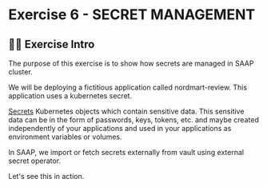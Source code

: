 # Exercise 6 - SECRET MANAGEMENT 


## 👨‍🍳 Exercise Intro

The purpose of this exercise is to show how secrets are managed in SAAP cluster.

We will be deploying a fictitious application called nordmart-review. This application uses a kubernetes secret.

[Secrets](https://kubernetes.io/docs/concepts/configuration/secret/) Kubernetes objects which contain sensitive data. This sensitive data can be in the form of passwords, keys, tokens, etc. and maybe created independently of your applications and  used in your applications as environment variables or volumes.

In SAAP, we import or fetch secrets externally from vault using external secret operator. 

Let's see this in action.
